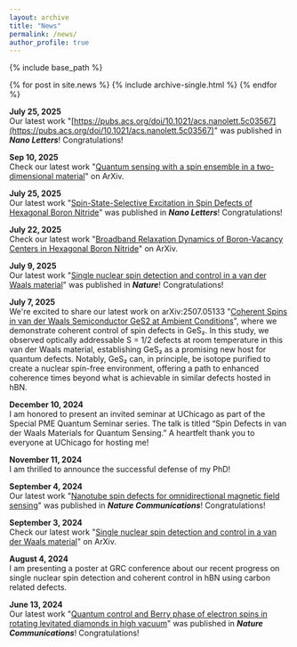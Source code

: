 ```yaml
---
layout: archive
title: "News"
permalink: /news/
author_profile: true
---
```




{% include base_path %}


{% for post in site.news %}
  {% include archive-single.html %}
{% endfor %}

__July 25, 2025__  
Our latest work "[https://pubs.acs.org/doi/10.1021/acs.nanolett.5c03567](https://pubs.acs.org/doi/10.1021/acs.nanolett.5c03567)" was published in ***Nano Letters***! Congratulations! 

__Sep 10, 2025__  
Check our latest work "[Quantum sensing with a spin ensemble in a two-dimensional material](https://arxiv.org/abs/2509.08984)" on ArXiv.

__July 25, 2025__  
Our latest work "[Spin-State-Selective Excitation in Spin Defects of Hexagonal Boron Nitride](https://pubs.acs.org/doi/full/10.1021/acs.nanolett.5c03056)" was published in ***Nano Letters***! Congratulations! 

__July 22, 2025__  
Check our latest work "[Broadband Relaxation Dynamics of Boron-Vacancy Centers in Hexagonal Boron Nitride](https://arxiv.org/abs/2507.16786)" on ArXiv.


__July 9, 2025__  
Our latest work "[Single nuclear spin detection and control in a van der Waals material](https://www.nature.com/articles/s41586-025-09258-7)" was published in ***Nature***! Congratulations! 

__July 7, 2025__  
We're excited to share our latest work on arXiv:2507.05133 "[Coherent Spins in van der Waals Semiconductor GeS2 at Ambient Conditions](https://arxiv.org/abs/2507.05133)", where we demonstrate coherent control of spin defects in GeS₂. In this study, we observed optically addressable S = 1/2 defects at room temperature in this van der Waals material, establishing GeS₂ as a promising new host for quantum defects. Notably, GeS₂ can, in principle, be isotope purified to create a nuclear spin-free environment, offering a path to enhanced coherence times beyond what is achievable in similar defects hosted in hBN.

__December 10, 2024__  
I am honored to present an invited seminar at UChicago as part of the Special PME Quantum Seminar series. The talk is titled “Spin Defects in van der Waals Materials for Quantum Sensing.” A heartfelt thank you to everyone at UChicago for hosting me!

__November 11, 2024__  
I am thrilled to announce the successful defense of my PhD!

 __September 4, 2024__  
Our latest work "[Nanotube spin defects for omnidirectional magnetic field sensing](https://doi.org/10.1038/s41467-024-51941-2)" was published in ***Nature Communications***! Congratulations! 

 __September 3, 2024__  
  Check our latest work "[Single nuclear spin detection and control in a van der Waals material](https://arxiv.org/abs/2409.01601)" on ArXiv.

__August 4, 2024__  
 I am presenting a poster at GRC conference about our recent progress on single nuclear spin detection and coherent control in hBN using carbon related defects.

 __June 13, 2024__  
  Our latest work "[Quantum control and Berry phase of electron spins in rotating levitated diamonds in high vacuum](https://www.nature.com/articles/s41467-024-49175-3)" was published in ***Nature Communications***! Congratulations! 


